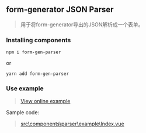 ## form-generator JSON Parser
>用于将form-generator导出的JSON解析成一个表单。

### Installing components
```
npm i form-gen-parser
```
or
```
yarn add form-gen-parser
```

### Use example
> [View online example](https://mrhj.gitee.io/form-generator/#/parser)  

Sample code:  
> [src\components\parser\example\Index.vue](https://github.com/khoazero123/form-generator/blob/dev/src/components/parser/example/Index.vue)
